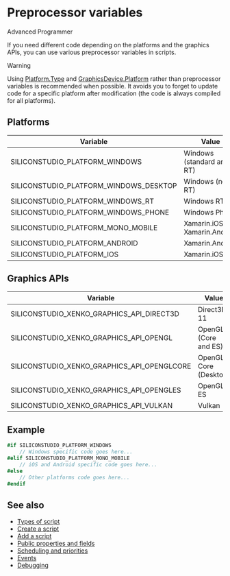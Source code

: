 # Preprocessor variables

<span class="label label-doc-level">Advanced</span>
<span class="label label-doc-audience">Programmer</span>

If you need different code depending on the platforms and the graphics APIs, you can use various preprocessor variables in scripts.

> [!WARNING]
> Using [Platform.Type](xref:SiliconStudio.Core.Platform.Type) and 
> [GraphicsDevice.Platform](xref:SiliconStudio.Xenko.Graphics.GraphicsDevice.Platform) rather than 
> preprocessor variables is recommended when possible. It avoids you to forget to update code 
> for a specific platform after modification (the code is always compiled for all platforms).

## Platforms

| Variable                               | Value                          |
| -------------------------------------- | ------------------------------ |
| SILICONSTUDIO_PLATFORM_WINDOWS         | Windows (standard and RT)      |
| SILICONSTUDIO_PLATFORM_WINDOWS_DESKTOP | Windows (non-RT)               |
| SILICONSTUDIO_PLATFORM_WINDOWS_RT      | Windows RT                     |
| SILICONSTUDIO_PLATFORM_WINDOWS_PHONE   | Windows Phone                  |
| SILICONSTUDIO_PLATFORM_MONO_MOBILE     | Xamarin.iOS or Xamarin.Android |
| SILICONSTUDIO_PLATFORM_ANDROID         | Xamarin.Android                |
| SILICONSTUDIO_PLATFORM_IOS             | Xamarin.iOS                    |

## Graphics APIs

| Variable                                      | Value                 |
| --------------------------------------------- | --------------------- |
| SILICONSTUDIO_XENKO_GRAPHICS_API_DIRECT3D   | Direct3D 11           |
| SILICONSTUDIO_XENKO_GRAPHICS_API_OPENGL     | OpenGL (Core and ES)  |
| SILICONSTUDIO_XENKO_GRAPHICS_API_OPENGLCORE | OpenGL Core (Desktop) |
| SILICONSTUDIO_XENKO_GRAPHICS_API_OPENGLES   | OpenGL ES             |
| SILICONSTUDIO_XENKO_GRAPHICS_API_VULKAN     | Vulkan                |

## Example

```cs
#if SILICONSTUDIO_PLATFORM_WINDOWS
    // Windows specific code goes here...
#elif SILICONSTUDIO_PLATFORM_MONO_MOBILE
    // iOS and Android specific code goes here...
#else
    // Other platforms code goes here...
#endif
```

## See also

* [Types of script](types-of-script.md)
* [Create a script](create-a-script.md)
* [Add a script](add-a-script.md)
* [Public properties and fields](public-properties-and-fields.md)
* [Scheduling and priorities](scheduling-and-priorities.md)
* [Events](events.md)
* [Debugging](debugging.md)